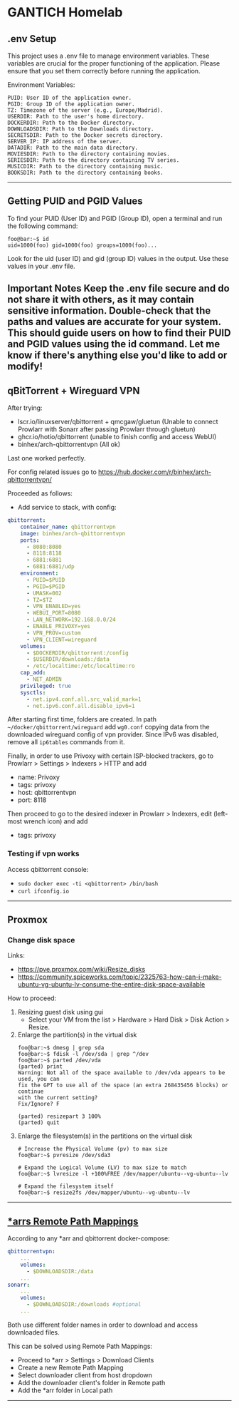 # GANTICH Homelab

## .env Setup

This project uses a .env file to manage environment variables. These variables are crucial for the proper functioning of the application. Please ensure that you set them correctly before running the application.

Environment Variables:

```env
PUID: User ID of the application owner.
PGID: Group ID of the application owner.
TZ: Timezone of the server (e.g., Europe/Madrid).
USERDIR: Path to the user's home directory.
DOCKERDIR: Path to the Docker directory.
DOWNLOADSDIR: Path to the Downloads directory.
SECRETSDIR: Path to the Docker secrets directory.
SERVER_IP: IP address of the server.
DATADIR: Path to the main data directory.
MOVIESDIR: Path to the directory containing movies.
SERIESDIR: Path to the directory containing TV series.
MUSICDIR: Path to the directory containing music.
BOOKSDIR: Path to the directory containing books.
```
---

## Getting PUID and PGID Values
To find your PUID (User ID) and PGID (Group ID), open a terminal and run the following command:

```console
foo@bar:~$ id
uid=1000(foo) gid=1000(foo) groups=1000(foo)...
```

Look for the uid (user ID) and gid (group ID) values in the output. Use these values in your .env file.

Important Notes
Keep the .env file secure and do not share it with others, as it may contain sensitive information.
Double-check that the paths and values are accurate for your system.
This should guide users on how to find their PUID and PGID values using the id command. Let me know if there's anything else you'd like to add or modify!
---

## qBitTorrent + Wireguard VPN

After trying:
- lscr.io/linuxserver/qbittorrent + qmcgaw/gluetun (Unable to connect Prowlarr with Sonarr after passing Prowlarr through gluetun)
- ghcr.io/hotio/qbittorrent (unable to finish config and access WebUI)
- binhex/arch-qbittorrentvpn (All ok)

Last one worked perfectly.

For config related issues go to https://hub.docker.com/r/binhex/arch-qbittorrentvpn/

Proceeded as follows:
- Add service to stack, with config:
```yaml
qbittorrent:
    container_name: qbittorrentvpn
    image: binhex/arch-qbittorrentvpn
    ports:
      - 8080:8080
      - 8118:8118
      - 6881:6881
      - 6881:6881/udp
    environment:
      - PUID=$PUID
      - PGID=$PGID
      - UMASK=002
      - TZ=$TZ
      - VPN_ENABLED=yes
      - WEBUI_PORT=8080
      - LAN_NETWORK=192.168.0.0/24
      - ENABLE_PRIVOXY=yes
      - VPN_PROV=custom
      - VPN_CLIENT=wireguard
    volumes:
      - $DOCKERDIR/qbittorrent:/config
      - $USERDIR/downloads:/data
      - /etc/localtime:/etc/localtime:ro
    cap_add:
      - NET_ADMIN
    privileged: true
    sysctls:
      - net.ipv4.conf.all.src_valid_mark=1
      - net.ipv6.conf.all.disable_ipv6=1
```
After starting first time, folders are created. In path `~/docker/qbittorrent/wireguard` add `wg0.conf` copying data from the downloaded wireguard config of vpn provider. Since IPv6 was disabled, remove all `ip6tables` commands from it.

Finally, in order to use Privoxy with certain ISP-blocked trackers, go to Prowlarr > Settings > Indexers > HTTP and add

- name: Privoxy
- tags: privoxy
- host: qbittorrentvpn
- port: 8118

Then proceed to go to the desired indexer in Prowlarr > Indexers, edit (left-most wrench icon) and add

- tags: privoxy

### Testing if vpn works
Access qbittorrent console:
- `sudo docker exec -ti <qbittorrent> /bin/bash`
- `curl ifconfig.io`
---

## Proxmox

### Change disk space
Links:
- https://pve.proxmox.com/wiki/Resize_disks
- https://community.spiceworks.com/topic/2325763-how-can-i-make-ubuntu-vg-ubuntu-lv-consume-the-entire-disk-space-available

How to proceed:
1. Resizing guest disk using gui
    - Select your VM from the list > Hardware > Hard Disk > Disk Action > Resize.
2. Enlarge the partition(s) in the virtual disk
    ```console
    foo@bar:~$ dmesg | grep sda
    foo@bar:~$ fdisk -l /dev/sda | grep ^/dev
    foo@bar:~$ parted /dev/vda
    (parted) print
    Warning: Not all of the space available to /dev/vda appears to be used, you can
    fix the GPT to use all of the space (an extra 268435456 blocks) or continue
    with the current setting? 
    Fix/Ignore? F 
    
    (parted) resizepart 3 100%
    (parted) quit
    ```
4. Enlarge the filesystem(s) in the partitions on the virtual disk
   ```console
   # Increase the Physical Volume (pv) to max size
   foo@bar:~$ pvresize /dev/sda3
    
   # Expand the Logical Volume (LV) to max size to match
   foo@bar:~$ lvresize -l +100%FREE /dev/mapper/ubuntu--vg-ubuntu--lv
    
   # Expand the filesystem itself
   foo@bar:~$ resize2fs /dev/mapper/ubuntu--vg-ubuntu--lv
   ```
---

## [*arrs Remote Path Mappings](https://trash-guides.info/Sonarr/Sonarr-remote-path-mapping/)

According to any *arr and qbittorrent docker-compose:

```yaml
qbittorrentvpn:
    ...
    volumes:
      - $DOWNLOADSDIR:/data
    ...
sonarr:
    ...
    volumes:
      - $DOWNLOADSDIR:/downloads #optional
    ...
```

Both use different folder names in order to download and access downloaded files. 

This can be solved using Remote Path Mappings:
- Proceed to *arr > Settings > Download Clients
- Create a new Remote Path Mapping
- Select downloader client from host dropdown
- Add the downloader client's folder in Remote path
- Add the *arr folder in Local path

---